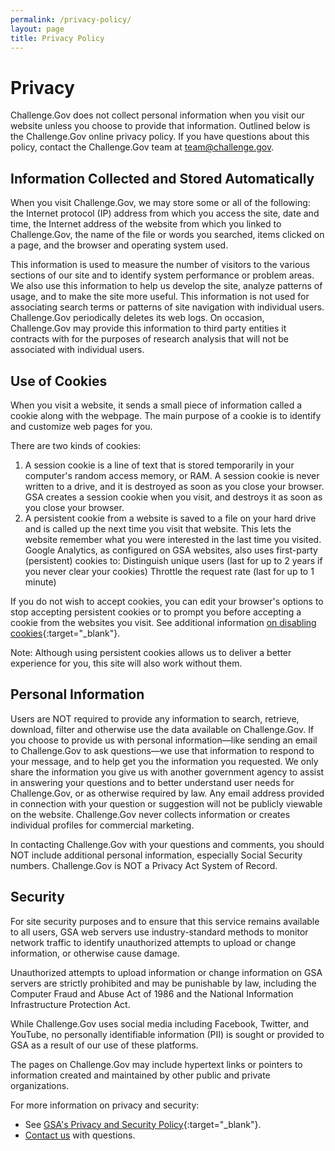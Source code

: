 ```yaml
---
permalink: /privacy-policy/
layout: page
title: Privacy Policy
---
```


# Privacy

Challenge.Gov does not collect personal information when you visit our website unless you choose to provide that information. Outlined below is the Challenge.Gov online privacy policy. If you have questions about this policy, contact the Challenge.Gov team at [team@challenge.gov](mailto:team@challenge.gov).

## Information Collected and Stored Automatically
When you visit Challenge.Gov, we may store some or all of the following: the Internet protocol (IP) address from which you access the site, date and time, the Internet address of the website from which you linked to Challenge.Gov, the name of the file or words you searched, items clicked on a page, and the browser and operating system used.

This information is used to measure the number of visitors to the various sections of our site and to identify system performance or problem areas. We also use this information to help us develop the site, analyze patterns of usage, and to make the site more useful. This information is not used for associating search terms or patterns of site navigation with individual users. Challenge.Gov periodically deletes its web logs. On occasion, Challenge.Gov may provide this information to third party entities it contracts with for the purposes of research analysis that will not be associated with individual users.

## Use of Cookies

When you visit a website, it sends a small piece of information called a cookie along with the webpage. The main purpose of a cookie is to identify and customize web pages for you.

There are two kinds of cookies:
1. A session cookie is a line of text that is stored temporarily in your computer's random access memory, or RAM. A session cookie is never written to a drive, and it is destroyed as soon as you close your browser. GSA creates a session cookie when you visit, and destroys it as soon as you close your browser.
2. A persistent cookie from a website is saved to a file on your hard drive and is called up the next time you visit that website. This lets the website remember what you were interested in the last time you visited. Google Analytics, as configured on GSA websites, also uses first-party (persistent) cookies to:
Distinguish unique users (last for up to 2 years if you never clear your cookies)
Throttle the request rate (last for up to 1 minute)

If you do not wish to accept cookies, you can edit your browser's options to stop accepting persistent cookies or to prompt you before accepting a cookie from the websites you visit. See additional information [on disabling cookies](https://www.usa.gov/optout-instructions){:target="_blank"}.

Note: Although using persistent cookies allows us to deliver a better experience for you, this site will also work without them.

## Personal Information

Users are NOT required to provide any information to search, retrieve, download, filter and otherwise use the data available on Challenge.Gov. If you choose to provide us with personal information—like sending an email to Challenge.Gov to ask questions—we use that information to respond to your message, and to help get you the information you requested. We only share the information you give us with another government agency to assist in answering your questions and to better understand user needs for Challenge.Gov, or as otherwise required by law. Any email address provided in connection with your question or suggestion will not be publicly viewable on the website. Challenge.Gov never collects information or creates individual profiles for commercial marketing.

In contacting Challenge.Gov with your questions and comments, you should NOT include additional personal information, especially Social Security numbers. Challenge.Gov is NOT a Privacy Act System of Record. 


## Security

For site security purposes and to ensure that this service remains available to all users, GSA web servers use industry-standard methods to monitor network traffic to identify unauthorized attempts to upload or change information, or otherwise cause damage. 

Unauthorized attempts to upload information or change information on GSA servers are strictly prohibited and may be punishable by law, including the Computer Fraud and Abuse Act of 1986 and the National Information Infrastructure Protection Act.

While Challenge.Gov uses social media including Facebook, Twitter, and YouTube, no personally identifiable information (PII) is sought or provided to GSA as a result of our use of these platforms. 

The pages on Challenge.Gov may include hypertext links or pointers to information created and maintained by other public and private organizations.

For more information on privacy and security:

* See [GSA's Privacy and Security Policy](https://www.gsa.gov/reference/gsa-privacy-program){:target="_blank"}. 
* [Contact us](https://www.challenge.gov/contact/) with questions.
